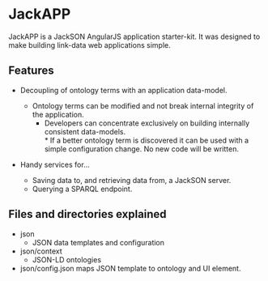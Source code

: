 # JackAPP

JackAPP is a JackSON AngularJS application starter-kit.
It was designed to make building link-data web applications simple.

## Features

* Decoupling of ontology terms with an application data-model.
	* Ontology terms can be modified and not break internal integrity of the application.
		* Developers can concentrate exclusively on building internally consistent data-models.  
				* If a better ontology term is discovered it can be used with a simple configuration change.  No new code will be written.

* Handy services for...
	* Saving data to, and retrieving data from, a JackSON server.
	* Querying a SPARQL endpoint.

## Files and directories explained

* json
	* JSON data templates and configuration
* json/context
	* JSON-LD ontologies
* json/config.json 
	maps JSON template to ontology and UI element.